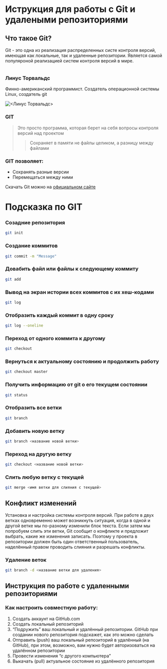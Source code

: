  # Иструкция для работы с Git и удалеными репозиториями 

 ## Что такое Git?
 Git - это одна из реализация распределенных систе контроля версий, имеющая как  локальные, так и удаленные репозитории. Является самой популяроной реализацией систем контроля версий в мире. 

  ![<GIT>](<images.png>)

### Линус Торвальдс
Финно-американский программист. Создатель операционной системы Linux, создатель git

![<Линус Торвальдс>](<Linus.webp>)

### GIT
>Это просто программа, которая берет
на себя вопросы контроля версий
над проектом
>>Сохраняет в памяти не файлы целиком,
а разницу между файлами

### GIT позволяет:
* Сохранять разные версии
* Перемещаться между ними

Скачать Git можно на [официальном сайте](https://git-scm.com/ "Скачать Git") 

 # Подсказка по GIT 

### Созадние репозитория
```sh 
git init 
```
### Создание коммитов
```sh
git commit -m "Message"
```
### Довабить файл или файлы к следующему коммиту
```sh
git add
```
### Вывод на экран истории всех коммитов с их хеш-кодами
```sh
git log
```
### Отобразить каждый коммит в одну сроку
```sh
git log --oneline
```
### Переход от одного коммита к другому
```sh
git checkout
```
### Вернуться к актуальному состоянию и продолжить работу
```sh
git checkout master
```
### Получить информацию от git о его текущем состоянии
```sh
git status
```
### Отобразить все ветки
```sh
git branch
```
### Добавить новую ветку
```sh
git branch <название новой ветки>
```
### Переход на другую ветку
```sh
git checkout <название новой ветки>
```
### Слить любую ветку с текущей
```sh
git merge <имя ветки для слияния с текущей>
```
## Конфликт изменений
Установка и настройка системы контроля версий.
При работе в двух ветках одновременно может
возникнуть ситуация, когда в одной и другой
ветке мы по-разному изменили блок текста.
Если затем мы попробуем слить эти ветки, Git
сообщит о конфликте и предложит выбрать,
какие же изменения записать. 
Поэтому у проекта в репозитории должен быть один
ответственный пользователь, наделённый правом проводить
слияния и разрешать конфликты.
### Удаление веток
```sh
git branch -d <название ветки для удаления>
```
## Инструкция по работе с удаленными репозиториями
### Как настроить совместную работу:
1. Создать аккаунт на GitHub.com
2. Создать локальный репозиторий
3. “Подружить” ваш локальный и удалённый репозитории. GitHub при создании нового репозитория подскажет, как это можно сделать
4. Отправить (push) ваш локальный репозиторий в удалённый (на GitHub), при этом, возможно, 
вам нужно будет авторизоваться на удалённом репозитории
5. Провести изменения “с другого компьютера”
6. Выкачать (pull) актуальное состояние из удалённого репозитория